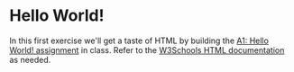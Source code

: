 
# Hello World!

In this first exercise we'll get a taste of HTML by building the [A1: Hello World! assignment](https://docs.google.com/document/d/17U_zmzM_eML_qkG0PaOdDRcEk3YEmbiQ1TyNnbAM08k/edit?usp=sharing) in class. Refer to the [W3Schools HTML documentation](https://www.w3schools.com/html/html_intro.asp) as needed.
